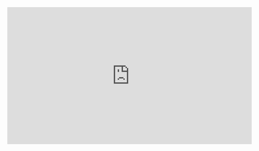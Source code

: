 <iframe width="560" height="315" src="https://www.youtube.com/embed/RZbovuI7gFg" title="YouTube video player" frameborder="0" allow="accelerometer; autoplay; clipboard-write; encrypted-media; gyroscope; picture-in-picture; web-share" referrerpolicy="strict-origin-when-cross-origin" allowfullscreen></iframe>
